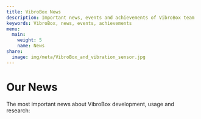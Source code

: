 ```yaml
---
title: VibroBox News
description: Important news, events and achievements of VibroBox team
keywords: VibroBox, news, events, achievements
menu:
  main:
    weight: 5
    name: News
share:
  image: img/meta/VibroBox_and_vibration_sensor.jpg
---
```

# Our News

The most important news about VibroBox development, usage and research:
